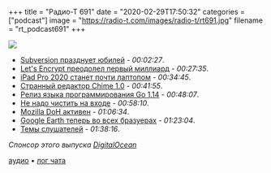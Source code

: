 +++
title = "Радио-Т 691"
date = "2020-02-29T17:50:32"
categories = ["podcast"]
image = "https://radio-t.com/images/radio-t/rt691.jpg"
filename = "rt_podcast691"
+++

![](https://radio-t.com/images/radio-t/rt691.jpg)

- [Subversion празднует юбилей](https://blogs.apache.org/foundation/entry/the-apache-software-foundation-announces58) - *00:02:27*.
- [Let's Encrypt преодолел первый миллиард](https://letsencrypt.org/2020/02/27/one-billion-certs.html) - *00:27:35*.
- [iPad Pro 2020 станет почти лаптопом](https://www.tomsguide.com/news/ipad-pro-2020-getting-keyboard-with-touchpad) - *00:34:45*.
- [Странный редактор Chime 1.0](https://www.chimehq.com/blog/launched) - *00:41:55*.
- [Релиз языка программирования Go 1.14](https://www.opennet.ru/opennews/art.shtml?num=52443) - *00:48:07*.
- [Не надо чистить на входе](https://benhoyt.com/writings/dont-sanitize-do-escape/) - *00:58:10*.
- [Mozilla DoH активен](https://blog.mozilla.org/netpolicy/2020/02/25/the-facts-mozillas-dns-over-https-doh/) - *01:06:34*.
- [Google Earth теперь во всех бразуерах](https://medium.com/google-earth/google-earth-comes-to-more-browsers-thanks-to-webassembly-1877d95810d6) - *01:23:04*.
- [Темы слушателей](https://radio-t.com/p/2020/02/25/prep-691/) - *01:38:16*.

*Спонсор этого выпуска [DigitalOcean](https://www.digitalocean.com)*


[аудио](https://cdn.radio-t.com/rt_podcast691.mp3) • [лог чата](https://chat.radio-t.com/logs/radio-t-691.html)
<audio src="https://cdn.radio-t.com/rt_podcast691.mp3" preload="none"></audio>
